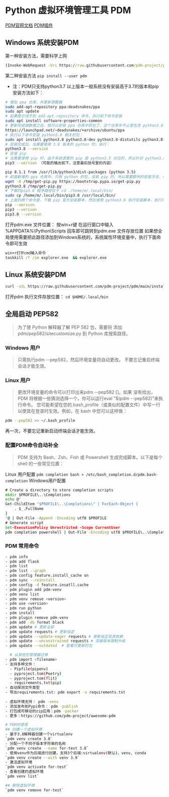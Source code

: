 # Python 虚拟环境管理工具 PDM

[PDM官网文档](https://pdm.fming.dev/)
[PDM插件](https://github.com/pdm-project/awesome-pdm)

## Windows 系统安装PDM
第一种安装方法，需要科学上网
```bat
(Invoke-WebRequest -Uri https://raw.githubusercontent.com/pdm-project/pdm/main/install-pdm.py -UseBasicParsing).Content | python -
```
第二种安装方法
`pip install --user pdm`
- 注：PDM只支持python3.7 以上版本一般系统没有安装高于3.7的版本和pip 安装方法如下：
```bash
# 增加 ppa 仓库，并更新源数据
sudo add-apt-repository ppa:deadsnakes/ppa
sudo apt update
# 如果提示找不到 add-apt-repository 命令，执行如下命令安装
sudo apt install software-properties-common
# 更新完成源数据之后，就可以安装 ppa 仓库中的包了，这个仓库中不止是包含 python3.8，还包含其他版本的 python 包，详细情况可查看链接：
https://launchpad.net/~deadsnakes/+archive/ubuntu/ppa
# 执行以下命令安装 python3.8 相关的包：
sudo apt install python3.8 python3.8-dev python3.8-distutils python3.8-venv -y
# 安装完成后，当需要使用 3.8 版本的 python 时，执行：
python3.8 --version
# 安装 pip
# 当需要使用 pip 时，由于系统源里的 pip 是 python3.5 对应的，所以针对 python3.8 并不能正常工作，比如使用 virtualenv 创建 python3.8 的虚拟环境时就会报错，可以执行如下命令查看 pip 是对应哪个 python 版本的：
pip3 --version （可能的输出如下，注意最后括号里的内容）

pip 8.1.1 from /usr/lib/python3/dist-packages (python 3.5)
# 前面新增的 ppa 仓库中，只有 python 的包，没有 pip 的，所以需要额外的安装方法，参考 pip 官方安装教程：https://pip.pypa.io/en/stable/installation/，使用如下方法安装 python3.8 对应的 pip：
wget -O /tmp/get-pip.py https://bootstrap.pypa.io/get-pip.py
python3.8 /tmp/get-pip.py
# 下载的pip3.8 程序路径位于 cd ./home/m/.local/bin/
sudo cp /home/m/.local/bin/pip3.8 /usr/local/bin/
# 上面的两个命令是，下载 pip 官方安装脚本，然后使用 python3.8 执行安装脚本，执行完成后就安装好了 python3.8 对应的 pip，执行如下命令检验：
pip --version
pip3 --verison
pip3.8 --version
```
打开pdm.exe 文件位置： 按win+r键 在运行窗口中输入 %APPDATA%\Python\Scripts 回车即可跳转到pdm.exe 文件存放位置
如果想全局使用需要把此路径添加到Windows系统的，系统属性环境变量中，执行下面命令即可生效

```bat
win+r打开cmd输入命令
taskkill /f /im explorer.exe  && explorer.exe
```


## Linux 系统安装PDM

```bash
curl -sSL https://raw.githubusercontent.com/pdm-project/pdm/main/install-pdm.py | python3 -
```
打开pdm 执行文件存放位置： `cd $HOME/.local/bin` 


## 全局启动 PEP582
> 为了使 Python 解释器了解 PEP 582 包，需要将 添加pdm/pep582/sitecustomize.py 到 Python 库搜索路径。
### Windows 用户
> 只需执行pdm --pep582，然后环境变量将自动更改。
> 不要忘记重启终端会话才能生效。

### Linux 用户
> 更改环境变量的命令可以打印出来pdm --pep582 [<SHELL>]。如果<SHELL> 没有给出，PDM 将根据一些猜测选择一个。你可以运行eval "$(pdm --pep582)"来执行命令。
> 您可能希望在您的.bash_profile（或类似的配置文件）中写一行以使其在登录时生效。例如，在 bash 中您可以这样做：
```bash
pdm --pep582 >> ~/.bash_profile
```
再一次，不要忘记重新启动终端会话才能生效。

### 配置PDM命令自动补全
  
> PDM 支持为 Bash、Zsh、Fish 或 Powershell 生成完成脚本。以下是每个 shell 的一些常见位置：
  
Linux 用户配置
`pdm completion bash > /etc/bash_completion.d/pdm.bash-completion`
Windows用户配置
```bat
# Create a directory to store completion scripts
mkdir $PROFILE\..\Completions
echo @'
Get-ChildItem "$PROFILE\..\Completions\" | ForEach-Object {
    . $_.FullName
}
'@ | Out-File -Append -Encoding utf8 $PROFILE
# Generate script
Set-ExecutionPolicy Unrestricted -Scope CurrentUser
pdm completion powershell | Out-File -Encoding utf8 $PROFILE\..\Completions\pdm_completion.ps1
```
### PDM 常用命令

```bash
- pdm info
- pdm add flask
- pdm list
- pdm list --graph
- pdm config feature.install_cache on
- pdm sync --reinstall
- pdm config -d feature.insatll.cache
- pdm plugin add pdm-venv
- pdm venv list
- pdm venv remove <version>
- pdm use <version>
- pdm run python
- pdm install 
- pdm plugin remove pdm-venv
- pdm add -dG format black
- pdm update # 更新全部
- pdm update requests # 更新指定
- pdm update --update-eager requests # 更新指定及其依赖
- pdm update --unconstrained requests # 突破版本限制升级
- pdm update --outdated  # 查看可更新的包

  # 从其他包管理器迁移
- pdm import <filename>
- 支持多种文件：
  - Pipfile(pipenv)
  - pyproject.tom(Poetry)
  - pyproject.tom(flit)
  - requirements.txt(pip)
- 自动探测文件类型
- 导出requirements.txt: pdm export -o requirements.txt
 
- 虚拟环境支持： pdm -venv
- 添加发布到Pypi命令： pdm -publish
- 打包成可移动的zip应用：pdm -packer
- 更多：https://github.com/pdm-project/awesome-pdm

# PDM的使用
## 创建一个虚拟环境
- 基于3.8解释器创建一个virtualenv
`pdm venv create 3.8`
- 分配一个不同于版本字符串的名称
`pdm venv create --name for-test 3.8`
- 使用venv作为后端进行创建，支持3个后端:virtualenv(默认)，venv, conda
`pdm venv create --with venv 3.9`
- 激活虚拟环境
`pdm venv activate for-test`
- 查看创建的虚拟环境
`pdm venv list`

## 删除虚拟环境
`pdm venv remove for-test`

  
```
